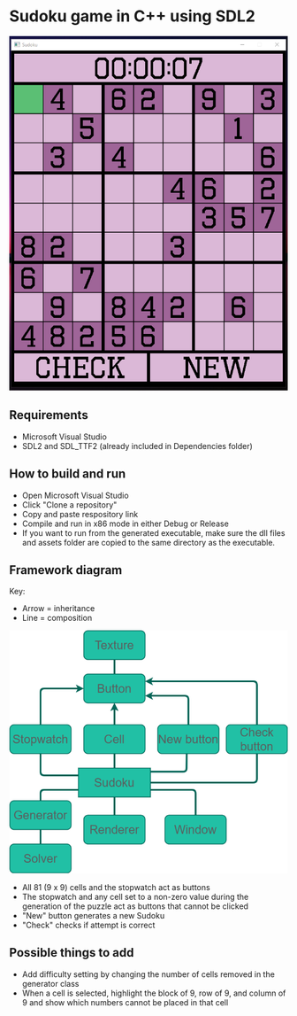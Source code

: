 # Sudoku game in C++ using SDL2
![ScreenshotOfProgram](Resources/ScreenshotOfProgram.png?raw=true)

## Requirements
- Microsoft Visual Studio
- SDL2 and SDL_TTF2 (already included in Dependencies folder)

## How to build and run
- Open Microsoft Visual Studio
- Click "Clone a repository"
- Copy and paste respository link
- Compile and run in x86 mode in either Debug or Release
- If you want to run from the generated executable, make sure the dll files and assets folder are copied to the same directory as the executable.

## Framework diagram
Key: 
  - Arrow = inheritance
  - Line = composition

![Framework](Resources/SudokuFramework.png?raw=true)

- All 81 (9 x 9) cells and the stopwatch act as buttons 
- The stopwatch and any cell set to a non-zero value during the generation of the puzzle act as buttons that cannot be clicked
- "New" button generates a new Sudoku
- "Check" checks if attempt is correct

## Possible things to add
- Add difficulty setting by changing the number of cells removed in the generator class
- When a cell is selected, highlight the block of 9, row of 9, and column of 9 and show which numbers cannot be placed in that cell
